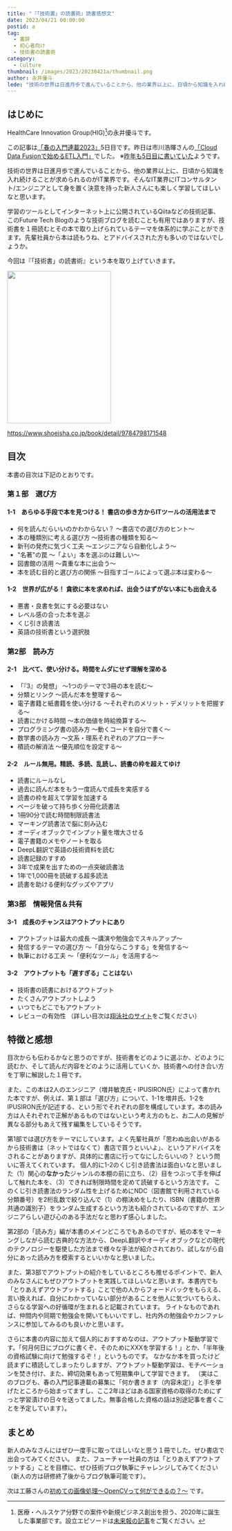 ```yaml
---
title: "『「技術書」の読書術』読書感想文"
date: 2023/04/21 00:00:00
postid: a
tag:
  - 書評
  - 初心者向け
  - 技術書の読書術
category:
  - Culture
thumbnail: /images/2023/20230421a/thumbnail.png
author: 永井優斗
lede: "技術の世界は日進月歩で進んでいることから、他の業界以上に、日頃から知識を入れ続けることが求められるのがIT業界です。そんなIT業界にITコンサルタント/エンジニアとして身を置く決意を持った新人さんにも楽しく学習してほしいなと思います。学習のツールとしてインターネット上に公開されているQiitaなどの技術記事、このFuture Tech Blogのような技術ブログを読むことも有用ではありますが..."
---
```

## はじめに

HealthCare Innovation Group(HIG)[^1]の永井優斗です。

この記事は[「春の入門連載2023」](/articles/20230417a/)5日目です。昨日は市川浩暉さんの[「Cloud Data Fusionで始めるETL入門」](/articles/20230420a/)でした。
※[昨年も5日目に書いていた](/articles/20220422a/)ようです。

技術の世界は日進月歩で進んでいることから、他の業界以上に、日頃から知識を入れ続けることが求められるのがIT業界です。そんなIT業界にITコンサルタント/エンジニアとして身を置く決意を持った新人さんにも楽しく学習してほしいなと思います。

学習のツールとしてインターネット上に公開されているQiitaなどの技術記事、このFuture Tech Blogのような技術ブログを読むことも有用ではありますが、技術書を１冊読むとその本で取り上げられているテーマを体系的に学ぶことができます。先輩社員から本は読もうね、とアドバイスされた方も多いのではないでしょうか。

今回は『「技術書」の読書術』という本を取り上げていきます。

<img src="/images/2023/20230421a/L.png" alt="" width="240" height="352" loading="lazy">

https://www.shoeisha.co.jp/book/detail/9784798171548

## 目次

本書の目次は下記のとおりです。

### 第１部　選び方

#### 1-1　あらゆる手段で本を見つける！ 書店の歩き方からITツールの活用法まで

* 何を読んだらいいのかわからない？ ～書店での選び方のヒント～
* 本の種類別に考える選び方 ～技術書の種類を知る～
* 新刊の発売に気づく工夫 ～エンジニアなら自動化しよう～
* "名著"の罠 ～「よい」本を選ぶのは難しい～
* 図書館の活用 ～貴重な本に出会う～
* 本を読む目的と選び方の関係 ～目指すゴールによって選ぶ本は変わる～

#### 1-2　世界が広がる！ 貪欲に本を求めれば、出会うはずがない本にも出会える

* 悪書・良書を気にする必要はない
* レベル感の合った本を選ぶ
* くじ引き読書法
* 英語の技術書という選択肢

### 第2部　読み方

#### 2-1　比べて、使い分ける。時間をムダにせず理解を深める

* 「『3』の発想」 ～1つのテーマで3冊の本を読む～
* 分類とリンク ～読んだ本を整理する～
* 電子書籍と紙書籍を使い分ける ～それぞれのメリット・デメリットを把握する～
* 読書にかける時間 ～本の価値を時給換算する～
* プログラミング書の読み方 ～動くコードを自分で書く～
* 数学書の読み方 ～文系・理系それぞれのアプローチ～
* 積読の解消法 ～優先順位を設定する～

#### 2-2　ルール無用。精読、多読、乱読し、読書の枠を超えてゆけ

* 読書にルールなし
* 過去に読んだ本をもう一度読んで成長を実感する
* 読書の枠を超えて学習を加速する
* ページを破って持ち歩く分冊化読書法
* 1冊90分で読む時間制限読書法
* マーキング読書法で脳に刻み込む
* オーディオブックでインプット量を増大させる
* 電子書籍のメモやノートを取る
* DeepL翻訳で英語の技術資料を読む
* 読書記録のすすめ
* 3年で成果を出すための一点突破読書法
* 1年で1,000冊を読破する超多読法
* 読書を助ける便利なグッズやアプリ

### 第3部　情報発信＆共有

#### 3-1　成長のチャンスはアウトプットにあり

* アウトプットは最大の成長 ～講演や勉強会でスキルアップ～
* 発信するテーマの選び方 ～「自分ならこうする」を発信する～
* 執筆における工夫 ～「便利なツール」を活用する～

#### 3-2　アウトプットも「遅すぎる」ことはない

* 技術書の読書におけるアウトプット
* たくさんアウトプットしよう
* いつでもどこでもアウトプット
* レビューの有効性
（詳しい目次は[翔泳社のサイト](https://www.shoeisha.co.jp/book/detail/9784798171548)をご覧ください）

## 特徴と感想

目次からも伝わるかなと思うのですが、技術書をどのように選ぶか、どのように読むか、そして読んだ内容をどのように活用していくか、技術書への付き合い方を丁寧に解説した１冊です。

また、この本は2人のエンジニア（増井敏克氏・IPUSIRON氏）によって書かれた本ですが、例えば、第１部は「選び方」について、1-1を増井氏、1-2をIPUSIRON氏が記述する、という形でそれぞれの部を構成しています。本の読み方は人それぞれで正解があるものではないという考え方のもと、お二人の見解が異なる部分もあえて残す編集をしているそうです。

第1部では選び方をテーマにしています。よく先輩社員が「思わぬ出会いがあるから技術書は（ネットではなくて）書店で買うといいよ」、というアドバイスをされることがありますが、具体的に書店に行ってなにしたらいいの？ という問いに答えてくれています。
個人的に1-2のくじ引き読書法は面白いなと思いました（1）関心の**なかった**ジャンルの本棚の前に立ち、（2）目をつぶって手を伸ばして触れた本を、（3）できれば制限時間を定めて読破するという方法です。
このくじ引き読書法のランダム性を上げるためにNDC（図書館で利用されている分類番号）を2桁乱数で絞り込んで（1）の棚決めをしたり、ISBN（書籍の世界共通の識別子）をランダム生成するという方法も紹介されているのですが、エンジニアらしい遊び心のある手法だなと思わず感心しました。

第2部の「読み方」編が本書のメインどころでもあるのですが、紙の本をマーキングしながら読む古典的な方法から、DeepL翻訳やオーディオブックなどの現代のテクノロジーを駆使した方法まで様々な手法が紹介されており、試しながら自分にあった読み方を模索するといいかなと思いました。

また、第3部でアウトプットの紹介をしているところも推せるポイントで、新人のみなさんにもぜひアウトプットを実践してほしいなと思います。本書内でも「とりあえずアウトプットする」ことで他の人からフォードバックをもらえる、言い換えれば、自分にわかっていない部分があることを他人に気づいてもらえ、さらなる学習への好循環が生まれると記載されています。
ライトなものであれば、仲間内や同期で勉強会を開いてもいいですし、社内外の勉強会やカンファレンスに参加してみるのも良いかと思います。

さらに本書の内容に加えて個人的におすすめなのは、アウトプット駆動学習です。「何月何日にブログに書くぞ、そのためにXXXを学習する！」とか、「半年後の資格試験に向けて勉強するぞ！」というものです。
なかなか本を買ったけど読まずに積読してしまったりしますが、アウトプット駆動学習は、モチベーションを焚き付け、また、締切効果もあって短期集中して学習できます。
（実はこのブログも、春の入門記事連載の募集に「何か書きます（内容未定）」と手を挙げたところから始まってますし、ここ2年ほどはある国家資格の取得のためにずっと学習漬けの日々を送ってました。無事合格した資格の話は別途記事を書くことを予定しています）。

## まとめ

新人のみなさんにはぜひ一度手に取ってほしいなと思う１冊でした。ぜひ書店で出会ってみてください。
また、フューチャー社員の方は「とりあえずアウトプットする」ことを目標に、ぜひ技術ブログ執筆にチャレンジしてみてください（新人の方は研修終了後からブログ執筆可能です）。

[^1]:医療・ヘルスケア分野での案件や新規ビジネス創出を担う、2020年に誕生した事業部です。設立エピソードは[未来報の記事](https://note.future.co.jp/n/n8b57d4bf4604)をご覧ください。

次は工藤さんの[初めての画像処理〜OpenCVって何ができるの？〜](/articles/20230424a/) です。
